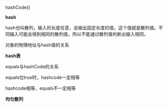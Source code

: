 hashCode()



**hash**

hash也叫散列，输入的长度任意，会输出固定长度的值，这个值就是散列值。不同输入可能会得到相同的散列值，所以不能通过散列值判断出输入相同。



对象的物理地址与hash值的关系



**hash表**





equals与hashCode的关系

equals位true时，hashcode一定相等

hashcode相等，equals不一定相等



**均匀散列**

